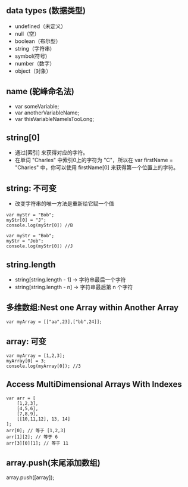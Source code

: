 ## data types (数据类型)
- undefined（未定义）
- null（空）
- boolean（布尔型）
- string（字符串)
- symbol(符号) 
- number（数字）
- object（对象）

## name (驼峰命名法)
- var someVariable;
- var anotherVariableName;
- var thisVariableNameIsTooLong;

## string[0]
- 通过[索引] 来获得对应的字符。
- 在单词 "Charles" 中索引0上的字符为 "C"，所以在 var firstName = "Charles" 中，你可以使用 firstName[0] 来获得第一个位置上的字符。

## string: 不可变
- 改变字符串的唯一方法是重新给它赋一个值
```
var myStr = "Bob";
myStr[0] = "J";
console.log(myStr[0]) //B
```
```
var myStr = "Bob";
myStr = "Job";
console.log(myStr[0]) //J
```

## string.length
- string[string.length - 1] -> 字符串最后一个字符
- string[string.length - n] -> 字符串最后第 n 个字符

## 多维数组:Nest one Array within Another Array
```
var myArray = [["aa",23],["bb",24]];
```

## array: 可变
```
var myArray = [1,2,3];
myArray[0] = 3;
console.log(myArray[0]); //3
```

## Access MultiDimensional Arrays With Indexes
```
var arr = [
    [1,2,3],
    [4,5,6],
    [7,8,9],
    [[10,11,12], 13, 14]
];
arr[0]; // 等于 [1,2,3]
arr[1][2]; // 等于 6
arr[3][0][1]; // 等于 11
```

## array.push(末尾添加数组)
array.push([array]);






